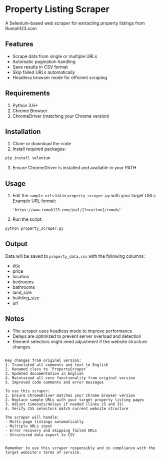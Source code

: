# Property Listing Scraper

A Selenium-based web scraper for extracting property listings from Rumah123.com

## Features
- Scrape data from single or multiple URLs
- Automatic pagination handling
- Save results in CSV format
- Skip failed URLs automatically
- Headless browser mode for efficient scraping

## Requirements
1. Python 3.6+
2. Chrome Browser
3. ChromeDriver (matching your Chrome version)

## Installation
1. Clone or download the code
2. Install required packages:
```bash
pip install selenium
```
3. Ensure ChromeDriver is installed and available in your PATH

## Usage
1. Edit the `sample_urls` list in `property_scraper.py` with your target URLs
   Example URL format:
   ```
   'https://www.rumah123.com/jual/[location]/rumah/'
   ```
2. Run the script:
```bash
python property_scraper.py
```

## Output
Data will be saved to `property_data.csv` with the following columns:
- title
- price
- location
- bedrooms
- bathrooms
- land_size
- building_size
- url

## Notes
- The scraper uses headless mode to improve performance
- Delays are optimized to prevent server overload and detection
- Element selectors might need adjustment if the website structure changes
```

Key changes from original version:
1. Translated all comments and text to English
2. Renamed class to `PropertyScraper`
3. Updated documentation in English
4. Maintained all core functionality from original version
5. Improved code comments and error messages

To use this scraper:
1. Ensure ChromeDriver matches your Chrome browser version
2. Replace sample URLs with your target property listing pages
3. Adjust timeouts/delays if needed (lines 25 and 31)
4. Verify CSS selectors match current website structure

The scraper will handle:
- Multi-page listings automatically
- Multiple URLs input
- Error recovery and skipping failed URLs
- Structured data export to CSV


Remember to use this scraper responsibly and in compliance with the target website's terms of service.
